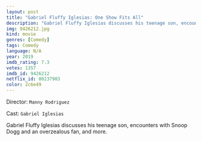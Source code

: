 ```yaml
---
layout: post
title: "Gabriel Fluffy Iglesias: One Show Fits All"
description: "Gabriel Fluffy Iglesias discusses his teenage son, encounters with Snoop Dogg and an overzealous fan, and more..."
img: 9426212.jpg
kind: movie
genres: [Comedy]
tags: Comedy 
language: N/A
year: 2019
imdb_rating: 7.3
votes: 1357
imdb_id: 9426212
netflix_id: 80237903
color: 2c6e49
---
```

Director: `Manny Rodriguez`  

Cast: `Gabriel Iglesias` 

Gabriel Fluffy Iglesias discusses his teenage son, encounters with Snoop Dogg and an overzealous fan, and more.